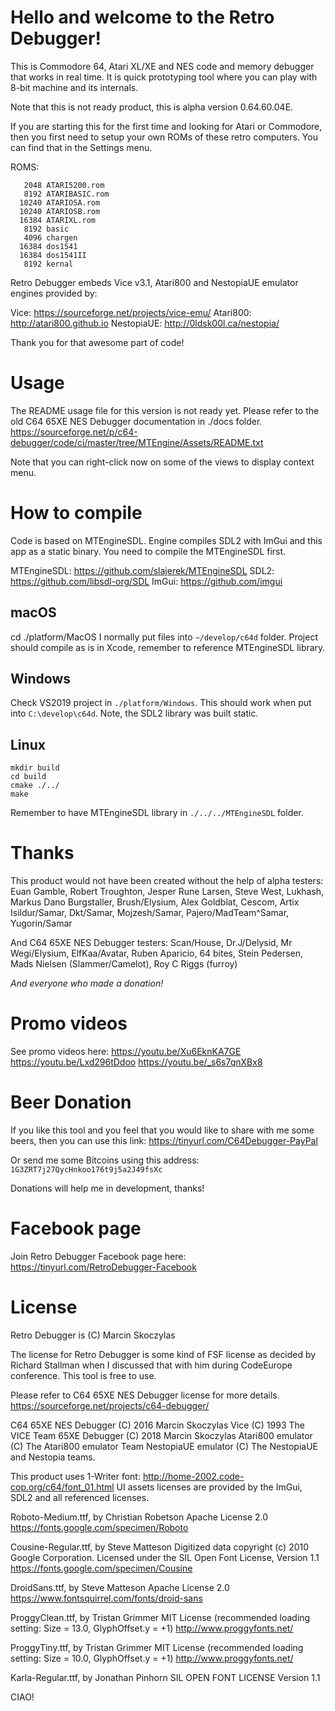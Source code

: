 # Hello and welcome to the Retro Debugger!

This is Commodore 64, Atari XL/XE and NES code and memory debugger 
that works in real time. It is quick prototyping tool where you 
can play with 8-bit machine and its internals.

Note that this is not ready product, this is alpha version 0.64.60.04E.

If you are starting this for the first time and looking for Atari or
Commodore, then you first need to setup your own ROMs of these retro
computers. You can find that in the Settings menu. 

ROMS: 
```
   2048 ATARI5200.rom
   8192 ATARIBASIC.rom
  10240 ATARIOSA.rom
  10240 ATARIOSB.rom
  16384 ATARIXL.rom
   8192 basic
   4096 chargen
  16384 dos1541
  16384 dos1541II
   8192 kernal
```


Retro Debugger embeds Vice v3.1, Atari800 and NestopiaUE 
emulator engines provided by:

Vice: https://sourceforge.net/projects/vice-emu/
Atari800: http://atari800.github.io
NestopiaUE: http://0ldsk00l.ca/nestopia/

Thank you for that awesome part of code!

# Usage

The README usage file for this version is not ready yet.
Please refer to the old C64 65XE NES Debugger documentation in ./docs folder.
https://sourceforge.net/p/c64-debugger/code/ci/master/tree/MTEngine/Assets/README.txt

Note that you can right-click now on some of the views to display context menu.

# How to compile

Code is based on MTEngineSDL.
Engine compiles SDL2 with ImGui and this app as a static binary.
You need to compile the MTEngineSDL first.

MTEngineSDL: https://github.com/slajerek/MTEngineSDL
SDL2: https://github.com/libsdl-org/SDL
ImGui: https://github.com/imgui

## macOS

cd ./platform/MacOS
I normally put files into `~/develop/c64d` folder. 
Project should compile as is in Xcode, remember to reference MTEngineSDL
library.

## Windows

Check VS2019 project in `./platform/Windows`. This should work when put into
`C:\develop\c64d`. Note, the SDL2 library was built static.

## Linux

```
mkdir build
cd build
cmake ./../
make
```

Remember to have MTEngineSDL library in `./../../MTEngineSDL` folder.

# Thanks

This product would not have been created without the help of alpha testers:
Euan Gamble, Robert Troughton, Jesper Rune Larsen, Steve West, Lukhash, 
Markus Dano Burgstaller, Brush/Elysium, Alex Goldblat, Cescom, Artix
Isildur/Samar, Dkt/Samar, Mojzesh/Samar, Pajero/MadTeam^Samar, Yugorin/Samar

And C64 65XE NES Debugger testers: Scan/House, Dr.J/Delysid, Mr Wegi/Elysium, 
ElfKaa/Avatar, Ruben Aparicio, 64 bites, Stein Pedersen, 
Mads Nielsen (Slammer/Camelot), Roy C Riggs (furroy)
    
*And everyone who made a donation!*

# Promo videos

See promo videos here: 
https://youtu.be/Xu6EknKA7GE
https://youtu.be/Lxd296tDdoo
https://youtu.be/_s6s7qnXBx8

# Beer Donation

If you like this tool and you feel that you would like to share with me
some beers, then you can use this link: https://tinyurl.com/C64Debugger-PayPal

Or send me some Bitcoins using this address:
`1G3ZRT7j27QycHnkoo176t9j5a2J49fsXc`

Donations will help me in development, thanks!

# Facebook page

Join Retro Debugger Facebook page here: https://tinyurl.com/RetroDebugger-Facebook

# License

Retro Debugger is (C) Marcin Skoczylas

The license for Retro Debugger is some kind of FSF license as decided by
Richard Stallman when I discussed that with him during CodeEurope conference.
This tool is free to use.

Please refer to C64 65XE NES Debugger license for more details.
https://sourceforge.net/projects/c64-debugger/

C64 65XE NES Debugger (C) 2016 Marcin Skoczylas
Vice (C) 1993 The VICE Team
65XE Debugger (C) 2018 Marcin Skoczylas
Atari800 emulator (C) The Atari800 emulator Team
NestopiaUE emulator (C) The NestopiaUE and Nestopia teams.

This product uses 1-Writer font: http://home-2002.code-cop.org/c64/font_01.html
UI assets licenses are provided by the ImGui, SDL2 and all referenced licenses.

Roboto-Medium.ttf, by Christian Robetson 
Apache License 2.0 
https://fonts.google.com/specimen/Roboto

Cousine-Regular.ttf, by Steve Matteson 
Digitized data copyright (c) 2010 Google Corporation. 
Licensed under the SIL Open Font License, Version 1.1 
https://fonts.google.com/specimen/Cousine

DroidSans.ttf, by Steve Matteson 
Apache License 2.0 
https://www.fontsquirrel.com/fonts/droid-sans

ProggyClean.ttf, by Tristan Grimmer 
MIT License 
(recommended loading setting: Size = 13.0, GlyphOffset.y = +1) 
http://www.proggyfonts.net/

ProggyTiny.ttf, by Tristan Grimmer 
MIT License 
(recommended loading setting: Size = 10.0, GlyphOffset.y = +1) 
http://www.proggyfonts.net/

Karla-Regular.ttf, by Jonathan Pinhorn 
SIL OPEN FONT LICENSE Version 1.1



CIAO!

